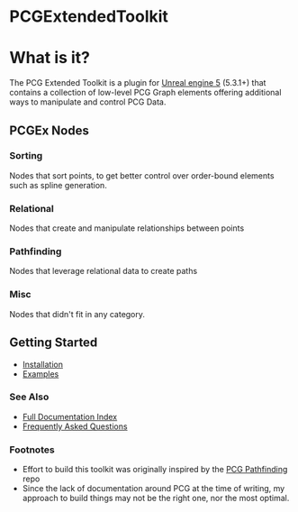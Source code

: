 # PCGExtendedToolkit

# What is it?
 The PCG Extended Toolkit is a plugin for [Unreal engine 5](https://www.unrealengine.com/en-US/) (5.3.1+) that contains a collection of low-level PCG Graph elements offering additional ways to manipulate and control PCG Data.

## PCGEx Nodes
### Sorting
Nodes that sort points, to get better control over order-bound elements such as spline generation.

###  Relational
Nodes that create and manipulate relationships between points

### Pathfinding
Nodes that leverage relational data to create paths

### Misc
Nodes that didn't fit in any category.

## Getting Started
* [Installation](docs/Installation.md)
* [Examples](docs/Examples.md)


### See Also
* [Full Documentation Index](Index.md)
* [Frequently Asked Questions](docs/FAQ.md)

### Footnotes
- Effort to build this toolkit was originally inspired by the [PCG Pathfinding](https://github.com/spood/PCGPathfinding) repo 
- Since the lack of documentation around PCG at the time of writing, my approach to build things may not be the right one, nor the most optimal.